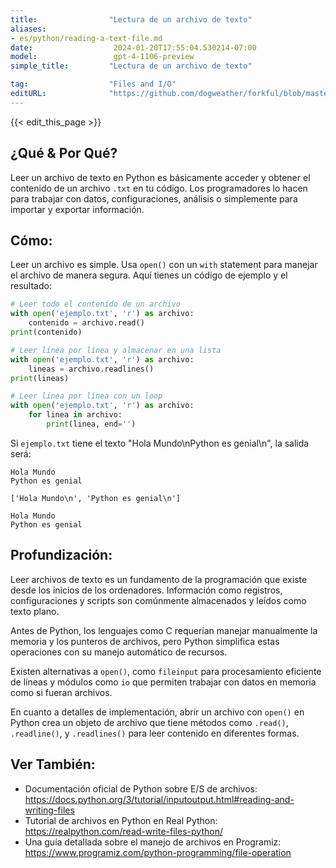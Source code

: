 ```yaml
---
title:                "Lectura de un archivo de texto"
aliases:
- es/python/reading-a-text-file.md
date:                  2024-01-20T17:55:04.530214-07:00
model:                 gpt-4-1106-preview
simple_title:         "Lectura de un archivo de texto"

tag:                  "Files and I/O"
editURL:              "https://github.com/dogweather/forkful/blob/master/content/es/python/reading-a-text-file.md"
---
```


{{< edit_this_page >}}

## ¿Qué & Por Qué?

Leer un archivo de texto en Python es básicamente acceder y obtener el contenido de un archivo `.txt` en tu código. Los programadores lo hacen para trabajar con datos, configuraciones, análisis o simplemente para importar y exportar información.

## Cómo:

Leer un archivo es simple. Usa `open()` con un `with` statement para manejar el archivo de manera segura. Aquí tienes un código de ejemplo y el resultado:

```Python
# Leer todo el contenido de un archivo
with open('ejemplo.txt', 'r') as archivo:
    contenido = archivo.read()
print(contenido)

# Leer línea por línea y almacenar en una lista
with open('ejemplo.txt', 'r') as archivo:
    lineas = archivo.readlines()
print(lineas)

# Leer línea por línea con un loop
with open('ejemplo.txt', 'r') as archivo:
    for linea in archivo:
        print(linea, end='')
```

Si `ejemplo.txt` tiene el texto "Hola Mundo\nPython es genial\n", la salida será:

```
Hola Mundo
Python es genial

['Hola Mundo\n', 'Python es genial\n']

Hola Mundo
Python es genial
```

## Profundización:

Leer archivos de texto es un fundamento de la programación que existe desde los inicios de los ordenadores. Información como registros, configuraciones y scripts son comúnmente almacenados y leídos como texto plano.

Antes de Python, los lenguajes como C requerían manejar manualmente la memoria y los punteros de archivos, pero Python simplifica estas operaciones con su manejo automático de recursos.

Existen alternativas a `open()`, como `fileinput` para procesamiento eficiente de líneas y módulos como `io` que permiten trabajar con datos en memoria como si fueran archivos. 

En cuanto a detalles de implementación, abrir un archivo con `open()` en Python crea un objeto de archivo que tiene métodos como `.read()`, `.readline()`, y `.readlines()` para leer contenido en diferentes formas.

## Ver También:

- Documentación oficial de Python sobre E/S de archivos: https://docs.python.org/3/tutorial/inputoutput.html#reading-and-writing-files
- Tutorial de archivos en Python en Real Python: https://realpython.com/read-write-files-python/
- Una guía detallada sobre el manejo de archivos en Programiz: https://www.programiz.com/python-programming/file-operation
